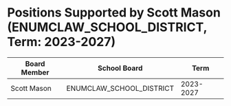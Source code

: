 # Positions Supported by Scott Mason (ENUMCLAW_SCHOOL_DISTRICT, Term: 2023-2027)

| Board Member | School Board | Term |
|--------------|--------------|------|
| Scott Mason | ENUMCLAW_SCHOOL_DISTRICT | 2023-2027 |

